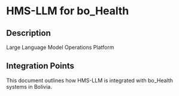 # HMS-LLM for bo_Health

## Description

Large Language Model Operations Platform

## Integration Points

This document outlines how HMS-LLM is integrated with bo_Health systems in Bolivia.
